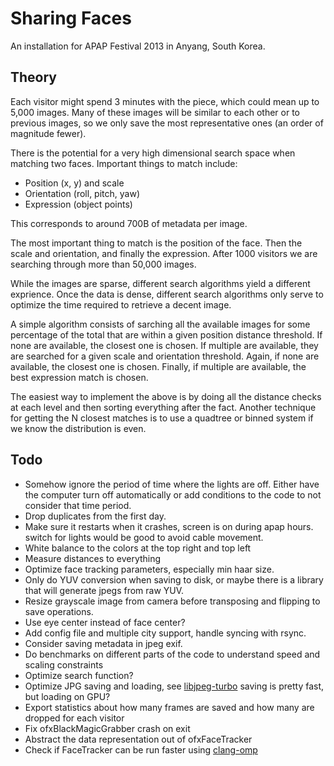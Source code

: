 # Sharing Faces

An installation for APAP Festival 2013 in Anyang, South Korea.

## Theory

Each visitor might spend 3 minutes with the piece, which could mean up to 5,000 images. Many of these images will be similar to each other or to previous images, so we only save the most representative ones (an order of magnitude fewer).

There is the potential for a very high dimensional search space when matching two faces. Important things to match include:

* Position (x, y) and scale
* Orientation (roll, pitch, yaw)
* Expression (object points)

This corresponds to around 700B of metadata per image.

The most important thing to match is the position of the face. Then the scale and orientation, and finally the expression. After 1000 visitors we are searching through more than 50,000 images.

While the images are sparse, different search algorithms yield a different exprience. Once the data is dense, different search algorithms only serve to optimize the time required to retrieve a decent image.

A simple algorithm consists of sarching all the available images for some percentage of the total that are within a given position distance threshold. If none are available, the closest one is chosen. If multiple are available, they are searched for a given scale and orientation threshold. Again, if none are available, the closest one is chosen. Finally, if multiple are available, the best expression match is chosen.

The easiest way to implement the above is by doing all the distance checks at each level and then sorting everything after the fact. Another technique for getting the N closest matches is to use a quadtree or binned system if we know the distribution is even.

## Todo

* Somehow ignore the period of time where the lights are off. Either have the computer turn off automatically or add conditions to the code to not consider that time period.
* Drop duplicates from the first day.
* Make sure it restarts when it crashes, screen is on during apap hours. switch for lights would be good to avoid cable movement.
* White balance to the colors at the top right and top left
* Measure distances to everything
* Optimize face tracking parameters, especially min haar size.
* Only do YUV conversion when saving to disk, or maybe there is a library that will generate jpegs from raw YUV.
* Resize grayscale image from camera before transposing and flipping to save operations.
* Use eye center instead of face center?
* Add config file and multiple city support, handle syncing with rsync.
* Consider saving metadata in jpeg exif.
* Do benchmarks on different parts of the code to understand speed and scaling constraints
* Optimize search function?
* Optimize JPG saving and loading, see [libjpeg-turbo](http://libjpeg-turbo.virtualgl.org/) saving is pretty fast, but loading on GPU?
* Export statistics about how many frames are saved and how many are dropped for each visitor
* Fix ofxBlackMagicGrabber crash on exit
* Abstract the data representation out of ofxFaceTracker
* Check if FaceTracker can be run faster using [clang-omp](http://clang-omp.github.io/)
